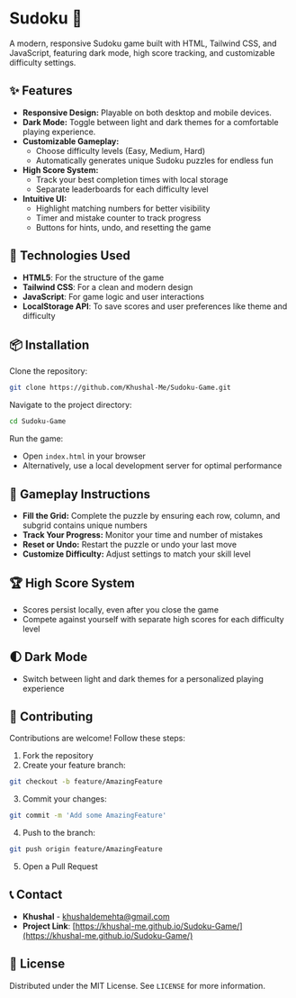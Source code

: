 # Sudoku 🎲

A modern, responsive Sudoku game built with HTML, Tailwind CSS, and JavaScript, featuring dark mode, high score tracking, and customizable difficulty settings.

## ✨ Features

* **Responsive Design:** Playable on both desktop and mobile devices.
* **Dark Mode:** Toggle between light and dark themes for a comfortable playing experience.
* **Customizable Gameplay:**
   * Choose difficulty levels (Easy, Medium, Hard)
   * Automatically generates unique Sudoku puzzles for endless fun
* **High Score System:**
   * Track your best completion times with local storage
   * Separate leaderboards for each difficulty level
* **Intuitive UI:**
   * Highlight matching numbers for better visibility
   * Timer and mistake counter to track progress
   * Buttons for hints, undo, and resetting the game

## 🚀 Technologies Used

* **HTML5**: For the structure of the game
* **Tailwind CSS**: For a clean and modern design
* **JavaScript**: For game logic and user interactions
* **LocalStorage API**: To save scores and user preferences like theme and difficulty

## 📦 Installation

Clone the repository:

```bash
git clone https://github.com/Khushal-Me/Sudoku-Game.git
```

Navigate to the project directory:

```bash
cd Sudoku-Game
```

Run the game:
* Open `index.html` in your browser
* Alternatively, use a local development server for optimal performance

## 🎲 Gameplay Instructions

* **Fill the Grid:** Complete the puzzle by ensuring each row, column, and subgrid contains unique numbers
* **Track Your Progress:** Monitor your time and number of mistakes
* **Reset or Undo:** Restart the puzzle or undo your last move
* **Customize Difficulty:** Adjust settings to match your skill level

## 🏆 High Score System

* Scores persist locally, even after you close the game
* Compete against yourself with separate high scores for each difficulty level

## 🌓 Dark Mode

* Switch between light and dark themes for a personalized playing experience

## 🤝 Contributing

Contributions are welcome! Follow these steps:

1. Fork the repository
2. Create your feature branch:

```bash
git checkout -b feature/AmazingFeature
```

3. Commit your changes:

```bash
git commit -m 'Add some AmazingFeature'
```

4. Push to the branch:

```bash
git push origin feature/AmazingFeature
```

5. Open a Pull Request

## 📞 Contact

* **Khushal** - [khushaldemehta@gmail.com](mailto:khushaldemehta@gmail.com)
* **Project Link**: [https://khushal-me.github.io/Sudoku-Game/](https://khushal-me.github.io/Sudoku-Game/)

## 📄 License

Distributed under the MIT License. See `LICENSE` for more information.
